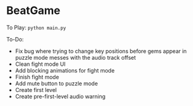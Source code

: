 # BeatGame

To Play:
`python main.py`

To-Do:
- Fix bug where trying to change key positions before gems appear in puzzle mode messes with the audio track offset
- Clean fight mode UI
- Add blocking animations for fight mode
- Finish fight mode
- Add mute button to puzzle mode
- Create first level
- Create pre-first-level audio warning